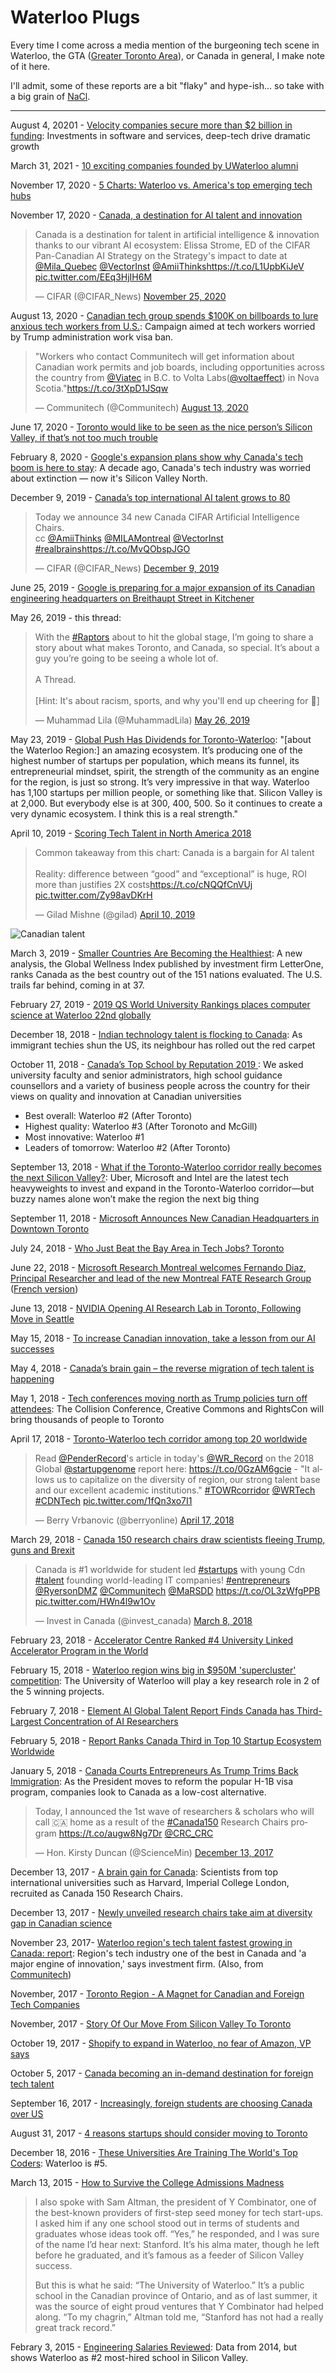 # Waterloo Plugs

Every time I come across a media mention of the burgeoning tech scene in Waterloo, the GTA ([Greater Toronto Area](https://en.wikipedia.org/wiki/Greater_Toronto_Area)), or Canada in general, I make note of it here.

I'll admit, some of these reports are a bit "flaky" and hype-ish... so take with a big grain of [NaCl](https://en.wikipedia.org/wiki/Salt).

---

August 4, 20201 - [Velocity companies secure more than $2 billion in funding](https://uwaterloo.ca/news/media/velocity-companies-secure-more-2-billion-funding): Investments in software and services, deep-tech drive dramatic growth

March 31, 2021 - [10 exciting companies founded by UWaterloo alumni](https://blog.waterlooedc.ca/uwaterloo-alumni-founders)

November 17, 2020 - [5 Charts: Waterloo vs. America's top emerging tech hubs](https://blog.waterlooedc.ca/5-charts-waterloo-vs-americas-top-emerging-tech-hubs)

November 17, 2020 - [Canada, a destination for AI talent and innovation](https://www.cifar.ca/cifarnews/2020/11/17/a-look-toward-2030)

<blockquote class="twitter-tweet"><p lang="en" dir="ltr">Canada is a destination for talent in artificial intelligence &amp; innovation thanks to our vibrant AI ecosystem: Elissa Strome, ED of the CIFAR Pan-Canadian AI Strategy on the Strategy&#39;s impact to date at <a href="https://twitter.com/Mila_Quebec?ref_src=twsrc%5Etfw">@Mila_Quebec</a> <a href="https://twitter.com/VectorInst?ref_src=twsrc%5Etfw">@VectorInst</a> <a href="https://twitter.com/AmiiThinks?ref_src=twsrc%5Etfw">@AmiiThinks</a><a href="https://t.co/L1UpbKiJeV">https://t.co/L1UpbKiJeV</a> <a href="https://t.co/EEq3HjIH6M">pic.twitter.com/EEq3HjIH6M</a></p>&mdash; CIFAR (@CIFAR_News) <a href="https://twitter.com/CIFAR_News/status/1331621207435829248?ref_src=twsrc%5Etfw">November 25, 2020</a></blockquote>

August 13, 2020 - [Canadian tech group spends $100K on billboards to lure anxious tech workers from U.S.](https://www.cbc.ca/news/canada/kitchener-waterloo/tech-billboards-1.5683762): Campaign aimed at tech workers worried by Trump administration work visa ban.

<blockquote class="twitter-tweet"><p lang="en" dir="ltr">&quot;Workers who contact Communitech will get information about Canadian work permits and job boards, including opportunities across the country from <a href="https://twitter.com/VIATEC?ref_src=twsrc%5Etfw">@Viatec</a> in B.C. to Volta Labs(<a href="https://twitter.com/voltaeffect?ref_src=twsrc%5Etfw">@voltaeffect</a>) in Nova Scotia.&quot;<a href="https://t.co/3tXpD1JSqw">https://t.co/3tXpD1JSqw</a></p>&mdash; Communitech (@Communitech) <a href="https://twitter.com/Communitech/status/1293920023686320129?ref_src=twsrc%5Etfw">August 13, 2020</a></blockquote>

June 17, 2020 - [Toronto would like to be seen as the nice person’s Silicon Valley, if that’s not too much trouble](https://www.technologyreview.com/2020/06/17/1003314/toronto-would-like-to-be-seen-as-the-nice-persons-silicon-valley-if-thats-not-too-much-trouble/)

February 8, 2020 - [Google's expansion plans show why Canada's tech boom is here to stay](https://www.cbc.ca/news/business/google-canada-expansion-analysis-1.5455122): A decade ago, Canada's tech industry was worried about extinction — now it's Silicon Valley North.

December 9, 2019 - [Canada’s top international AI talent grows to 80](https://www.cifar.ca/cifarnews/2019/12/09/canada-s-top-international-ai-talent-grows-to-80)

<blockquote class="twitter-tweet"><p lang="en" dir="ltr">Today we announce 34 new Canada CIFAR Artificial Intelligence Chairs. <br>cc <a href="https://twitter.com/AmiiThinks?ref_src=twsrc%5Etfw">@AmiiThinks</a> <a href="https://twitter.com/MILAMontreal?ref_src=twsrc%5Etfw">@MILAMontreal</a> <a href="https://twitter.com/VectorInst?ref_src=twsrc%5Etfw">@VectorInst</a> <a href="https://twitter.com/hashtag/realbrains?src=hash&amp;ref_src=twsrc%5Etfw">#realbrains</a><a href="https://t.co/MvQObspJGO">https://t.co/MvQObspJGO</a></p>&mdash; CIFAR (@CIFAR_News) <a href="https://twitter.com/CIFAR_News/status/1204084983750676486?ref_src=twsrc%5Etfw">December 9, 2019</a></blockquote>

June 25, 2019 - [Google is preparing for a major expansion of its Canadian engineering headquarters on Breithaupt Street in Kitchener](https://www.therecord.com/news-story/9449961-google-is-preparing-for-a-major-expansion-of-its-canadian-engineering-headquarters-on-breithaupt-street-in-kitchener/)

May 26, 2019 - this thread:

<blockquote class="twitter-tweet" data-lang="en"><p lang="en" dir="ltr">With the <a href="https://twitter.com/hashtag/Raptors?src=hash&amp;ref_src=twsrc%5Etfw">#Raptors</a> about to hit the global stage, I’m going to share a story about what makes Toronto, and Canada, so special.  It’s about a guy you’re going to be seeing a whole lot of.<br><br>A Thread.<br><br>[Hint:  It&#39;s about racism, sports, and why you&#39;ll end up cheering for 🍁]</p>&mdash; Muhammad Lila (@MuhammadLila) <a href="https://twitter.com/MuhammadLila/status/1132705598632538113?ref_src=twsrc%5Etfw">May 26, 2019</a></blockquote>

May 23, 2019 - [Global Push Has Dividends for Toronto-Waterloo](http://news.communitech.ca/global-focus-paying-dividends-for-toronto-waterloo/): "[about the Waterloo Region:] an amazing ecosystem. It’s producing one of the highest number of startups per population, which means its funnel, its entrepreneurial mindset, spirit, the strength of the community as an engine for the region, is just so strong. It’s very impressive in that way. Waterloo has 1,100 startups per million people, or something like that. Silicon Valley is at 2,000. But everybody else is at 300, 400, 500. So it continues to create a very dynamic ecosystem. I think this is a real strength."

April 10, 2019 - [Scoring Tech Talent in North America 2018](https://www.cbre.com/research-and-reports/Scoring-Tech-Talent-in-North-America-2018)

<blockquote class="twitter-tweet"><p lang="en" dir="ltr">Common takeaway from this chart: Canada is a bargain for AI talent<br><br>Reality: difference between “good” and “exceptional” is huge, ROI more than justifies 2X costs<a href="https://t.co/cNQQfCnVUj">https://t.co/cNQQfCnVUj</a> <a href="https://t.co/Zy98avDKrH">pic.twitter.com/Zy98avDKrH</a></p>&mdash; Gilad Mishne (@gilad) <a href="https://twitter.com/gilad/status/1116086700533407744?ref_src=twsrc%5Etfw">April 10, 2019</a></blockquote>

![Canadian talent](images/D30i8ARUIAAy5AC.jpeg)

March 3, 2019 - [Smaller Countries Are Becoming the Healthiest](https://www.bloomberg.com/news/articles/2019-03-04/global-wellness-rankings-these-are-the-best-places-to-live): A new analysis, the Global Wellness Index published by investment firm LetterOne, ranks Canada as the best country out of the 151 nations evaluated. The U.S. trails far behind, coming in at 37.

February 27, 2019 - [2019 QS World University Rankings places computer science at Waterloo 22nd globally](https://cs.uwaterloo.ca/news/2019-qs-world-university-rankings-places-computer-science)

December 18, 2018 - [Indian technology talent is flocking to Canada](https://www.economist.com/business/2018/12/22/indian-technology-talent-is-flocking-to-canada): As immigrant techies shun the US, its neighbour has rolled out the red carpet

October 11, 2018 - [Canada’s Top School by Reputation 2019
](https://www.macleans.ca/education/university-rankings/canadas-top-school-by-reputation-2019/): We asked university faculty and senior administrators, high school guidance counsellors and a variety of business people across the country for their views on quality and innovation at Canadian universities

+ Best overall: Waterloo #2 (After Toronto)
+ Highest quality: Waterloo #3 (After Toronoto and McGill)
+ Most innovative: Waterloo #1
+ Leaders of tomorrow: Waterloo #2 (After Toronto)

September 13, 2018 - [What if the Toronto-Waterloo corridor really becomes the next Silicon Valley?](https://www.macleans.ca/economy/what-if-the-toronto-waterloo-corridor-really-becomes-the-next-silicon-valley/): Uber, Microsoft and Intel are the latest tech heavyweights to invest and expand in the Toronto-Waterloo corridor—but buzzy names alone won’t make the region the next big thing

September 11, 2018 - [Microsoft Announces New Canadian Headquarters in Downtown Toronto](https://www.newswire.ca/news-releases/microsoft-announces-new-canadian-headquarters-in-downtown-toronto-692971421.html)

July 24, 2018 - [Who Just Beat the Bay Area in Tech Jobs? Toronto](https://www.bloomberg.com/news/articles/2018-07-24/toronto-beats-bay-area-in-new-tech-jobs-and-new-york-in-talent)

June 22, 2018 - [Microsoft Research Montreal welcomes Fernando Diaz, Principal Researcher and lead of the new Montreal FATE Research Group](https://www.microsoft.com/en-us/research/blog/microsoft-research-montreal-welcomes-fernando-diaz-principal-researcher-and-lead-of-the-new-montreal-fate-research-group/) ([French version](https://news.microsoft.com/en-ca/2018/06/22/le-laboratoire-microsoft-research-montreal-accueille-fernando-diaz/))

June 13, 2018 - [NVIDIA Opening AI Research Lab in Toronto, Following Move in Seattle](https://blogs.nvidia.com/blog/2018/06/13/nvidia-ai-research-lab-toronto/)

May 15, 2018 - [To increase Canadian innovation, take a lesson from our AI successes](https://www.theglobeandmail.com/business/commentary/article-to-increase-canadian-innovation-take-a-lesson-from-our-ai-successes/)

May 4, 2018 - [Canada’s brain gain – the reverse migration of tech talent is happening](https://www.theglobeandmail.com/business/commentary/article-canadas-brain-gain-the-reverse-migration-of-tech-talent-is/)

May 1, 2018 - [Tech conferences moving north as Trump policies turn off attendees](http://business.financialpost.com/technology/tech-conferences-moving-north-as-trump-policies-turn-off-attendees): The Collision Conference, Creative Commons and RightsCon will bring thousands of people to Toronto

April 17, 2018 - [Toronto-Waterloo tech corridor among top 20 worldwide](https://www.therecord.com/news-story/8398212-toronto-waterloo-tech-corridor-among-top-20-worldwide/)

<blockquote class="twitter-tweet" data-lang="en"><p lang="en" dir="ltr">Read <a href="https://twitter.com/PenderRecord?ref_src=twsrc%5Etfw">@PenderRecord</a>&#39;s article in today&#39;s <a href="https://twitter.com/WR_Record?ref_src=twsrc%5Etfw">@WR_Record</a> on the 2018 Global <a href="https://twitter.com/startupgenome?ref_src=twsrc%5Etfw">@startupgenome</a> report here: <a href="https://t.co/0GzAM6gcie">https://t.co/0GzAM6gcie</a>  -  &quot;It allows us to capitalize on the diversity of region, our strong talent base and our excellent academic institutions.&quot; <a href="https://twitter.com/hashtag/TOWRcorridor?src=hash&amp;ref_src=twsrc%5Etfw">#TOWRcorridor</a> <a href="https://twitter.com/WRTech?ref_src=twsrc%5Etfw">@WRTech</a> <a href="https://twitter.com/hashtag/CDNTech?src=hash&amp;ref_src=twsrc%5Etfw">#CDNTech</a> <a href="https://t.co/1fQn3xo7I1">pic.twitter.com/1fQn3xo7I1</a></p>&mdash; Berry Vrbanovic (@berryonline) <a href="https://twitter.com/berryonline/status/986210061490970624?ref_src=twsrc%5Etfw">April 17, 2018</a></blockquote>

March 29, 2018 - [Canada 150 research chairs draw scientists fleeing Trump, guns and Brexit](https://www.theglobeandmail.com/canada/article-canada-150-research-chairs-draw-scientists-fleeing-trump-guns-and/)

<blockquote class="twitter-tweet" data-lang="en"><p lang="en" dir="ltr">Canada is #1 worldwide for student led <a href="https://twitter.com/hashtag/startups?src=hash&amp;ref_src=twsrc%5Etfw">#startups</a> with young Cdn <a href="https://twitter.com/hashtag/talent?src=hash&amp;ref_src=twsrc%5Etfw">#talent</a> founding world-leading IT companies! <a href="https://twitter.com/hashtag/entrepreneurs?src=hash&amp;ref_src=twsrc%5Etfw">#entrepreneurs</a> <a href="https://twitter.com/RyersonDMZ?ref_src=twsrc%5Etfw">@RyersonDMZ</a> <a href="https://twitter.com/Communitech?ref_src=twsrc%5Etfw">@Communitech</a> <a href="https://twitter.com/MaRSDD?ref_src=twsrc%5Etfw">@MaRSDD</a> <a href="https://t.co/OL3zWfgPPB">https://t.co/OL3zWfgPPB</a>  <a href="https://t.co/HWn4l9w1Ov">pic.twitter.com/HWn4l9w1Ov</a></p>&mdash; Invest in Canada (@invest_canada) <a href="https://twitter.com/invest_canada/status/971778855412424704?ref_src=twsrc%5Etfw">March 8, 2018</a></blockquote>

February 23, 2018 - [Accelerator Centre Ranked #4 University Linked Accelerator Program in the World](http://acceleratorcentre.com/accelerator-centre-ranked-4-university-linked-accelerator-program-in-the-world/)

February 15, 2018 - [Waterloo region wins big in $950M 'supercluster' competition](http://www.cbc.ca/news/canada/kitchener-waterloo/university-of-waterloo-key-partner-in-supercluster-1.4536920): The University of Waterloo will play a key research role in 2 of the 5 winning projects.

February 7, 2018 - [Element AI Global Talent Report Finds Canada has Third-Largest Concentration of AI Researchers](https://betakit.com/element-ai-global-ai-talent-report-finds-canada-has-third-largest-concentration-of-ai-researchers/)

February 5, 2018 - [Report Ranks Canada Third in Top 10 Startup Ecosystem Worldwide](https://betakit.com/report-ranks-canada-third-in-top-10-startup-ecosystems-worldwide/)

January 5, 2018 - [Canada Courts Entrepreneurs As Trump Trims Back Immigration](https://www.inc.com/zoe-henry/canada-courts-american-startups-trump-immigration.html): As the President moves to reform the popular H-1B visa program, companies look to Canada as a low-cost alternative.

<blockquote class="twitter-tweet" data-lang="en"><p lang="en" dir="ltr">Today, I announced the 1st wave of researchers &amp; scholars who will call 🇨🇦  home as a result of the <a href="https://twitter.com/hashtag/Canada150?src=hash&amp;ref_src=twsrc%5Etfw">#Canada150</a> Research Chairs program <a href="https://t.co/augw8Ng7Dr">https://t.co/augw8Ng7Dr</a> <a href="https://twitter.com/CRC_CRC?ref_src=twsrc%5Etfw">@CRC_CRC</a></p>&mdash; Hon. Kirsty Duncan (@ScienceMin) <a href="https://twitter.com/ScienceMin/status/940977773786685440?ref_src=twsrc%5Etfw">December 13, 2017</a></blockquote>

December 13, 2017 - [A brain gain for Canada](http://www.newswire.ca/fr/news-releases/a-brain-gain-for-canada-663900913.html): Scientists from top international universities such as Harvard, Imperial College London, recruited as Canada 150 Research Chairs.

December 13, 2017 - [Newly unveiled research chairs take aim at diversity gap in Canadian science](https://www.theglobeandmail.com/news/national/newly-unveiled-research-chairs-take-aim-at-diversity-gap-in-canadian-science/article37312603/)

November 23, 2017- [Waterloo region's tech talent fastest growing in Canada: report](http://www.cbc.ca/news/canada/kitchener-waterloo/waterloo-region-tech-talent-market-cbre-report-1.4416308): Region's tech industry one of the best in Canada and 'a major engine of innovation,' says investment firm.  (Also, from [Communitech](http://news.communitech.ca/news/waterloo-region-leads-nation-in-tech-talent-growth-rate-report/))

November, 2017 - [Toronto Region - A Magnet for Canadian and Foreign Tech Companies](https://torontoglobal.ca/about-us/News/2017/Toronto-Region-A-Magnet-for-Canadian-and-Foreign)

November, 2017 - [Story Of Our Move From Silicon Valley To Toronto](https://movnorth.com/story/)

October 19, 2017 - [Shopify to expand in Waterloo, no fear of Amazon, VP says](http://www.cbc.ca/news/canada/kitchener-waterloo/shopify-expansion-waterloo-amazon-loren-padelford-1.4360399)

October 5, 2017 - [Canada becoming an in-demand destination for foreign tech talent](https://beta.theglobeandmail.com/report-on-business/careers/management/canada-becoming-an-in-demand-destination-for-foreign-tech-talent/article36499942/)

September 16, 2017 - [Increasingly, foreign students are choosing Canada over US](http://www.bostonglobe.com/metro/2017/09/16/increasingly-foreign-students-choose-canada-over/khkot6AYt9lakpIFLTNGvM/story.html)

August 31, 2017 - [4 reasons startups should consider moving to Toronto](http://www.geektime.com/2017/08/31/4-reasons-startups-should-consider-moving-to-toronto/)

December 18, 2016 - [These Universities Are Training The World's Top Coders](https://www.fastcompany.com/3066485/the-future-of-work/these-universities-are-training-the-worlds-top-coders): Waterloo is #5.

March 13, 2015  - [How to Survive the College Admissions Madness](http://www.nytimes.com/2015/03/15/opinion/sunday/frank-bruni-how-to-survive-the-college-admissions-madness.html)

> I also spoke with Sam Altman, the president of Y Combinator, one of the best-known providers of first-step seed money for tech start-ups. I asked him if any one school stood out in terms of students and graduates whose ideas took off. “Yes,” he responded, and I was sure of the name I’d hear next: Stanford. It’s his alma mater, though he left before he graduated, and it’s famous as a feeder of Silicon Valley success.
>
> But this is what he said: “The University of Waterloo.” It’s a public school in the Canadian province of Ontario, and as of last summer, it was the source of eight proud ventures that Y Combinator had helped along. “To my chagrin,” Altman told me, “Stanford has not had a really great track record.”

Febrary 3, 2015 - [Engineering Salaries Reviewed](https://rivierapartners.com/engineering-salaries-reviewed-2/): Data from 2014, but shows Waterloo as #2 most-hired school in Silicon Valley.




